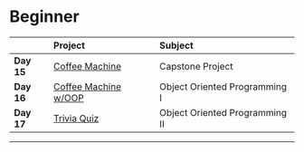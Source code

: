 # Beginner

|              | Project                                 | Subject                            |
|:------------ |:--------------------------------------- |:---------------------------------- |
|**Day 15**    | [Coffee Machine](day_15/main.py)        | Capstone Project                   |
|**Day 16**    | [Coffee Machine w/OOP](day_16/main.py)  | Object Oriented Programming I      |
|**Day 17**    | [Trivia Quiz](day_17/main.py)           | Object Oriented Programming II     |

---------------------------------------------------------------------
